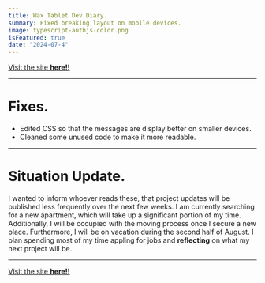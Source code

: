 ```yaml
---
title: Wax Tablet Dev Diary.
summary: Fixed breaking layout on mobile devices.
image: typescript-authjs-color.png
isFeatured: true
date: "2024-07-4"
---
```


[Visit the site **here!!**](https://wax-tablet-dashboard-themis-projects.vercel.app/)

---

# Fixes.

- Edited CSS so that the messages are display better on smaller devices.
- Cleaned some unused code to make it more readable.

---

# Situation Update.

I wanted to inform whoever reads these, that project updates will be published less frequently over the next few weeks. I am currently searching for a new apartment, which will take up a significant portion of my time. Additionally, I will be occupied with the moving process once I secure a new place. Furthermore, I will be on vacation during the second half of August. I plan spending most of my time appling for jobs and **reflecting** on what my next project will be.

---

[Visit the site **here!!**](https://wax-tablet-dashboard-themis-projects.vercel.app/)
